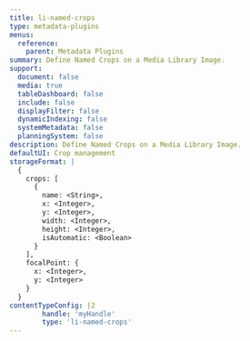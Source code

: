 ```yaml
---
title: li-named-crops
type: metadata-plugins
menus:
  reference:
    parent: Metadata Plugins
summary: Define Named Crops on a Media Library Image.
support:
  document: false
  media: true
  tableDashboard: false
  include: false
  displayFilter: false
  dynamicIndexing: false
  systemMetadata: false
  planningSystem: false
description: Define Named Crops on a Media Library Image.
defaultUI: Crop management
storageFormat: |
  {
    crops: [
      {
        name: <String>,
        x: <Integer>,
        y: <Integer>,
        width: <Integer>,
        height: <Integer>,
        isAutomatic: <Boolean>
      }
    ],
    focalPoint: {
      x: <Integer>,
      y: <Integer>
    }
  }
contentTypeConfig: |2
        handle: 'myHandle'
        type: 'li-named-crops'
---
```

